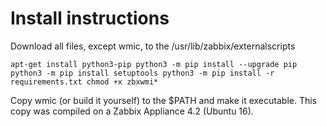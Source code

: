 # Install instructions

Download all files, except wmic, to the /usr/lib/zabbix/externalscripts

``
apt-get install python3-pip
python3 -m pip install --upgrade pip
python3 -m pip install setuptools
python3 -m pip install -r requirements.txt
chmod +x zbxwmi*
``

Copy wmic (or build it yourself) to the $PATH and make it executable. This copy was compiled on a Zabbix Appliance 4.2 (Ubuntu 16).
